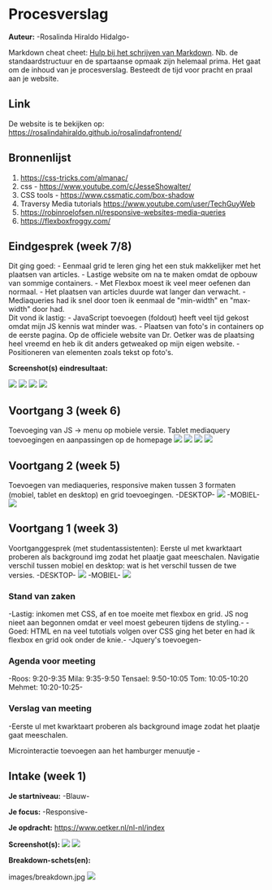 # Procesverslag

**Auteur:** -Rosalinda Hiraldo Hidalgo-

Markdown cheat cheet: [Hulp bij het schrijven van Markdown](https://github.com/adam-p/markdown-here/wiki/Markdown-Cheatsheet). Nb. de standaardstructuur en de spartaanse opmaak zijn helemaal prima. Het gaat om de inhoud van je procesverslag. Besteedt de tijd voor pracht en praal aan je website.

## Link

De website is te bekijken op:
https://rosalindahiraldo.github.io/rosalindafrontend/

## Bronnenlijst

1. https://css-tricks.com/almanac/
2. css - https://www.youtube.com/c/JesseShowalter/
3. CSS tools - https://www.cssmatic.com/box-shadow
4. Traversy Media tutorials https://www.youtube.com/user/TechGuyWeb
5. https://robinroelofsen.nl/responsive-websites-media-queries
6. https://flexboxfroggy.com/

## Eindgesprek (week 7/8)

Dit ging goed: - Eenmaal grid te leren ging het een stuk makkelijker met het plaatsen van articles. - Lastige website om na te maken omdat de opbouw van sommige containers. - Met Flexbox moest ik veel meer oefenen dan normaal. - Het plaatsen van articles duurde wat langer dan verwacht. - Mediaqueries had ik snel door toen ik eenmaal de "min-width" en "max-width" door had. </br>
Dit vond ik lastig: - JavaScript toevoegen (foldout) heeft veel tijd gekost omdat mijn JS kennis wat minder was. - Plaatsen van foto's in containers op de eerste pagina. Op de officiele website van Dr. Oetker was de plaatsing heel vreemd en heb ik dit anders getweaked op mijn eigen website. - Positioneren van elementen zoals tekst op foto's.

**Screenshot(s) eindresultaat:**

<img src="images/eind_1epagina_mobiel.png">
<img src="images/eind_1epagina_desktop.png">
<img src="images/eind_2epagina_mobiel.png">
<img src="images/eind_2epagina_desktop.png">

## Voortgang 3 (week 6)

Toevoeging van JS -> menu op mobiele versie. Tablet mediaquery toevoegingen en aanpassingen op de homepage
<img src="images/voortgang3_desktop.png">
<img src="images/voortgang3_tablet.jpg">
<img src="images/voortgang3a_mobile.png">
<img src="images/voortgang3b_mobile.png">

## Voortgang 2 (week 5)

Toevoegen van mediaqueries, responsive maken tussen 3 formaten (mobiel, tablet en desktop) en grid toevoegingen.
-DESKTOP-
<img src="images/voortgang2_desktop.jpg">
-MOBIEL-
<img src="images/voortgang2_mobiel.jpg">

## Voortgang 1 (week 3)

Voortganggesprek (met studentassistenten): Eerste ul met kwarktaart proberen als background img zodat het plaatje gaat meeschalen. Navigatie verschil tussen mobiel en desktop: wat is het verschil tussen de twe versies.
-DESKTOP-
<img src="images/voortgang1_desktop.png">
-MOBIEL-
<img src="images/screenshot_voortgang1.png">

### Stand van zaken

-Lastig: inkomen met CSS, af en toe moeite met flexbox en grid. JS nog nieet aan begonnen omdat er veel moest gebeuren tijdens de styling.-
-Goed: HTML en na veel tutotials volgen over CSS ging het beter en had ik flexbox en grid ook onder de knie.-
-Jquery's toevoegen-

### Agenda voor meeting

-Roos: 9:20-9:35
Mila: 9:35-9:50
Tensael: 9:50-10:05
Tom: 10:05-10:20
Mehmet: 10:20-10:25-

### Verslag van meeting

-Eerste ul met kwarktaart proberen als background image zodat het plaatje gaat meeschalen.

Microinteractie toevoegen aan het hamburger menuutje -

## Intake (week 1)

**Je startniveau:** -Blauw-

**Je focus:** -Responsive-

**Je opdracht:** https://www.oetker.nl/nl-nl/index

**Screenshot(s):**
<img src="images/screenshot-desktop.jpg">
<img src="images/screenshot-mobile.jpg">

**Breakdown-schets(en):**

images/breakdown.jpg
<img src="images/breakdown.jpg">
